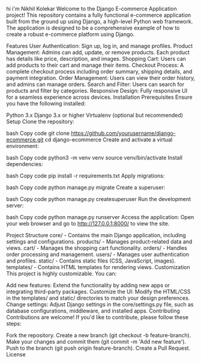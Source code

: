 hi i'm Nikhil Kolekar
Welcome to the Django E-commerce Application project! This repository contains a fully functional e-commerce application built from the ground up using Django, a high-level Python web framework. The application is designed to be a comprehensive example of how to create a robust e-commerce platform using Django.

Features
User Authentication: Sign up, log in, and manage profiles.
Product Management: Admins can add, update, or remove products. Each product has details like price, description, and images.
Shopping Cart: Users can add products to their cart and manage their items.
Checkout Process: A complete checkout process including order summary, shipping details, and payment integration.
Order Management: Users can view their order history, and admins can manage orders.
Search and Filter: Users can search for products and filter by categories.
Responsive Design: Fully responsive UI for a seamless experience across devices.
Installation
Prerequisites
Ensure you have the following installed:

Python 3.x
Django 3.x or higher
Virtualenv (optional but recommended)
Setup
Clone the repository:

bash
Copy code
git clone https://github.com/yourusername/django-ecommerce.git
cd django-ecommerce
Create and activate a virtual environment:

bash
Copy code
python3 -m venv venv
source venv/bin/activate
Install dependencies:

bash
Copy code
pip install -r requirements.txt
Apply migrations:

bash
Copy code
python manage.py migrate
Create a superuser:

bash
Copy code
python manage.py createsuperuser
Run the development server:

bash
Copy code
python manage.py runserver
Access the application: Open your web browser and go to http://127.0.0.1:8000/ to view the site.

Project Structure
core/ - Contains the main Django application, including settings and configurations.
products/ - Manages product-related data and views.
cart/ - Manages the shopping cart functionality.
orders/ - Handles order processing and management.
users/ - Manages user authentication and profiles.
static/ - Contains static files (CSS, JavaScript, images).
templates/ - Contains HTML templates for rendering views.
Customization
This project is highly customizable. You can:

Add new features: Extend the functionality by adding new apps or integrating third-party packages.
Customize the UI: Modify the HTML/CSS in the templates/ and static/ directories to match your design preferences.
Change settings: Adjust Django settings in the core/settings.py file, such as database configurations, middleware, and installed apps.
Contributing
Contributions are welcome! If you'd like to contribute, please follow these steps:

Fork the repository.
Create a new branch (git checkout -b feature-branch).
Make your changes and commit them (git commit -m 'Add new feature').
Push to the branch (git push origin feature-branch).
Create a Pull Request.
License
